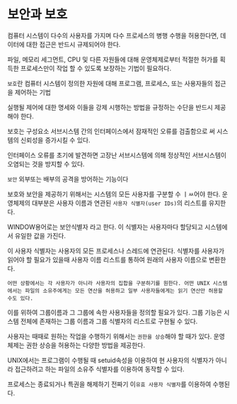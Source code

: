 # 보안과 보호

컴퓨터 시스템이 다수의 사용자를 가지며 다수 프로세스의 병행 수행을 허용한다면, 데이터에 대한 접근은 반드시 규제되어야 한다.

파일, 메모리 세그먼트, CPU 및 다른 자원들에 대해 운영체제로부터 적절한 허가를 획득한 프로세스만이 작업 할 수 있도록 보장하는 기법이 필요하다.

`보호`란 컴퓨터 시스템이 정의한 자원에 대해 프로그램, 프로세스, 또는 사용자들의 접근을 제어하는 기법

실행될 제어에 대한 명세와 이들을 강제 시행하는 방법을 규정하는 수단을 반드시 제공해야 한다.

보호는 구성요소 서브시스템 간의 인터페이스에서 잠재적인 오류를 검출함으로 써 시스템의 신뢰성을 증가시킬 수 있다.

인터페이스 오류를 초기에 발견하면 고장난 서브시스템에 의해 정상적인 서브시스템이 오염되는 것을 방지할 수 있다.

`보안` 외부또는 배부의 공격을 방어하는 기능이다

보호와 보안을 제공하기 위해서는 시스템의 모든 사용자를 구분할 수 ㅣㅆ어야 한다. 운영체제의 대부분은 사용자 이름과 연관된 `사용자 식별자(user IDs)`의 리스트를 유지한다.

WINDOW용어로는 보안식별자 라고 한다. 이 식별자는 사용자마다 할당되고 시스템에서 유일한 값을 가진다.

이 사용자 식별자는 사용자의 모든 프로세스나 스레드에 연관된다. 식별자를 사용자가 읽어야 할 필요가 있을때 사용자 이름 리스트를 통하여 원래의 사용자 이름으로 변환한다.

`어떤 상황에서는 각 사용자가 아니라 사용자의 집합을 구분하기를 원한다. 어떤 UNIX 시스템에서는 파일의 소유주에게는 모든 연산을 허용하고 일부 사용자들에게는 읽기 연산만 허용할 수도 있다.`

이를 위하여 그룹이름과 그 그룹에 속한 사용자들을 정의할 필요가 있다. 그룹 기능은 시스템 전체에 존재하는 그룹 이름과 그룹 식별자의 리스트로 구현될 수 있다.

사용자는 때때로 원하는 작업을 수행하기 위해서는 `권한을 상승`해야 할 때가 있다. 운영체제는 권한 상승을 허용하는 다양한 방법을 제공한다.

UNIX에서는 프로그램이 수행될 때 setuid속성을 이용하여 현 사용자의 식별자가 아니라 접근하려고 하는 파일의 소유주 식별자를 이용하여 동작할 수 있다.

프로세스는 종료되거나 특권을 해제하기 전짜기 이`유효 사용자 식별자`를 이용하여 수행된다.
